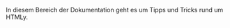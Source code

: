 <!--t Tipps &amp; Tricks t-->
<!--d In diesem Bereich der Dokumentation geht es um Tipps und Tricks rund um HTMLY. d-->

In diesem Bereich der Dokumentation geht es um Tipps und Tricks rund um HTMLy.